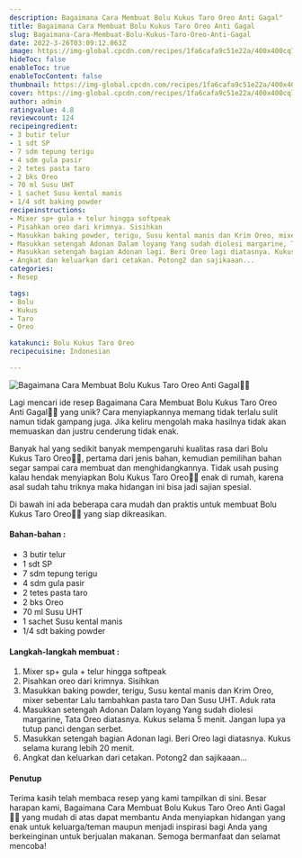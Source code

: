 ```yaml
---
description: Bagaimana Cara Membuat Bolu Kukus Taro Oreo Anti Gagal"
title: Bagaimana Cara Membuat Bolu Kukus Taro Oreo Anti Gagal
slug: Bagaimana-Cara-Membuat-Bolu-Kukus-Taro-Oreo-Anti-Gagal
date: 2022-3-26T03:09:12.063Z
image: https://img-global.cpcdn.com/recipes/1fa6cafa9c51e22a/400x400cq70/photo.jpg
hideToc: false
enableToc: true
enableTocContent: false
thumbnail: https://img-global.cpcdn.com/recipes/1fa6cafa9c51e22a/400x400cq70/photo.jpg
cover: https://img-global.cpcdn.com/recipes/1fa6cafa9c51e22a/400x400cq70/photo.jpg
author: admin
ratingvalue: 4.8
reviewcount: 124
recipeingredient:
- 3 butir telur
- 1 sdt SP
- 7 sdm tepung terigu
- 4 sdm gula pasir
- 2 tetes pasta taro
- 2 bks Oreo
- 70 ml Susu UHT
- 1 sachet Susu kental manis
- 1/4 sdt baking powder
recipeinstructions:
- Mixer sp+ gula + telur hingga softpeak
- Pisahkan oreo dari krimnya. Sisihkan
- Masukkan baking powder, terigu, Susu kental manis dan Krim Oreo, mixer sebentar Lalu tambahkan pasta taro Dan Susu UHT. Aduk rata
- Masukkan setengah Adonan Dalam loyang Yang sudah diolesi margarine, Tata Oreo diatasnya. Kukus selama 5 menit. Jangan lupa ya tutup panci dengan serbet.
- Masukkan setengah bagian Adonan lagi. Beri Oreo lagi diatasnya. Kukus selama kurang lebih 20 menit.
- Angkat dan keluarkan dari cetakan. Potong2 dan sajikaaan...
categories:
- Resep

tags:
- Bolu
- Kukus
- Taro
- Oreo

katakunci: Bolu Kukus Taro Oreo
recipecuisine: Indonesian

---
```


![Bagaimana Cara Membuat Bolu Kukus Taro Oreo Anti Gagal👩‍🍳](https://img-global.cpcdn.com/recipes/1fa6cafa9c51e22a/400x400cq70/photo.jpg)

Lagi mencari ide resep Bagaimana Cara Membuat Bolu Kukus Taro Oreo Anti Gagal👩‍🍳 yang unik? Cara menyiapkannya memang tidak terlalu sulit namun tidak gampang juga. Jika keliru mengolah maka hasilnya tidak akan memuaskan dan justru cenderung tidak enak.

Banyak hal yang sedikit banyak mempengaruhi kualitas rasa dari Bolu Kukus Taro Oreo👩‍🍳, pertama dari jenis bahan, kemudian pemilihan bahan segar sampai cara membuat dan menghidangkannya. Tidak usah pusing kalau hendak menyiapkan Bolu Kukus Taro Oreo👩‍🍳 enak di rumah, karena asal sudah tahu triknya maka hidangan ini bisa jadi sajian spesial.

Di bawah ini ada beberapa cara mudah dan praktis untuk membuat Bolu Kukus Taro Oreo👩‍🍳 yang siap dikreasikan.

<!--inarticleads1-->

#### Bahan-bahan :

- 3 butir telur
- 1 sdt SP
- 7 sdm tepung terigu
- 4 sdm gula pasir
- 2 tetes pasta taro
- 2 bks Oreo
- 70 ml Susu UHT
- 1 sachet Susu kental manis
- 1/4 sdt baking powder

<!--inarticleads2-->

#### Langkah-langkah membuat :

1. Mixer sp+ gula + telur hingga softpeak
1. Pisahkan oreo dari krimnya. Sisihkan
1. Masukkan baking powder, terigu, Susu kental manis dan Krim Oreo, mixer sebentar Lalu tambahkan pasta taro Dan Susu UHT. Aduk rata
1. Masukkan setengah Adonan Dalam loyang Yang sudah diolesi margarine, Tata Oreo diatasnya. Kukus selama 5 menit. Jangan lupa ya tutup panci dengan serbet.
1. Masukkan setengah bagian Adonan lagi. Beri Oreo lagi diatasnya. Kukus selama kurang lebih 20 menit.
1. Angkat dan keluarkan dari cetakan. Potong2 dan sajikaaan...

#### Penutup

Terima kasih telah membaca resep yang kami tampilkan di sini. Besar harapan kami, Bagaimana Cara Membuat Bolu Kukus Taro Oreo Anti Gagal👩‍🍳 yang mudah di atas dapat membantu Anda menyiapkan hidangan yang enak untuk keluarga/teman maupun menjadi inspirasi bagi Anda yang berkeinginan untuk berjualan makanan. Semoga bermanfaat dan selamat mencoba!